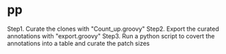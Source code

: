 # pp

Step1. Curate the clones with "Count_up.groovy"
Step2. Export the curated annotations with "export.groovy"
Step3. Run a python script to covert the annotations into a table and curate the patch sizes
